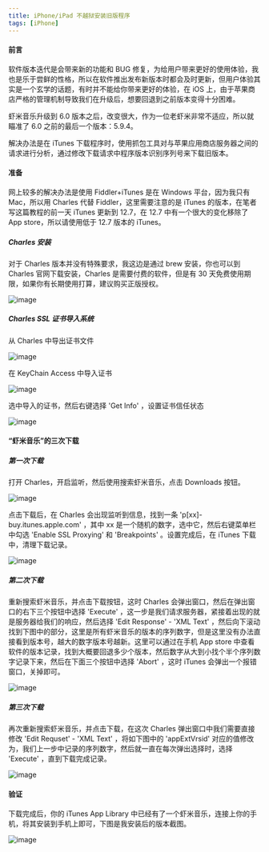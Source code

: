 ```yaml
---
title: iPhone/iPad 不越狱安装旧版程序
tags: [iPhone]
---
```


#### 前言

软件版本迭代是会带来新的功能和 BUG 修复，为给用户带来更好的使用体验，我也是乐于尝鲜的性格，所以在软件推出发布新版本时都会及时更新，但用户体验其实是一个玄学的话题，有时并不能给你带来更好的体验，在 iOS 上，由于苹果商店严格的管理机制导致我们在升级后，想要回退到之前版本变得十分困难。

虾米音乐升级到 6.0 版本之后，改变很大，作为一位老虾米非常不适应，所以就瞄准了 6.0 之前的最后一个版本：5.9.4。

解决办法是在 iTunes 下载程序时，使用抓包工具对与苹果应用商店服务器之间的请求进行分析，通过修改下载请求中程序版本识别序列号来下载旧版本。

#### 准备

网上较多的解决办法是使用 Fiddler+iTunes 是在 Windows 平台，因为我只有 Mac，所以用 Charles 代替 Fiddler，这里需要注意的是 iTunes 的版本，在笔者写这篇教程的前一天 iTunes 更新到 12.7，在 12.7 中有一个很大的变化移除了 App store，所以请使用低于 12.7 版本的 iTunes。

##### Charles 安装

对于 Charles 版本并没有特殊要求，我这边是通过 brew 安装，你也可以到 Charles 官网下载安装，Charles 是需要付费的软件，但是有 30 天免费使用期限，如果你有长期使用打算，建议购买正版授权。

![image](https://samzong.oss-cn-shenzhen.aliyuncs.com/blog/x4dkc.jpg)

##### Charles SSL 证书导入系统

从 Charles 中导出证书文件

![image](https://samzong.oss-cn-shenzhen.aliyuncs.com/blog/v815e.jpg)

在 KeyChain Access 中导入证书

![image](https://samzong.oss-cn-shenzhen.aliyuncs.com/blog/883p7.jpg)

选中导入的证书，然后右键选择 'Get Info' ，设置证书信任状态

![image](https://samzong.oss-cn-shenzhen.aliyuncs.com/blog/xoalz.jpg)

#### “虾米音乐”的三次下载

##### 第一次下载

打开 Charles，开启监听，然后使用搜索虾米音乐，点击 Downloads 按钮。

![image](https://samzong.oss-cn-shenzhen.aliyuncs.com/blog/6dt52.jpg)

点击下载后，在 Charles 会出现监听到信息，找到一条 'p[xx]-buy.itunes.apple.com' ，其中 xx 是一个随机的数字，选中它，然后右键菜单栏中勾选 'Enable SSL Proxying' 和 'Breakpoints' 。设置完成后，在 iTunes 下载中，清理下载记录。

![image](https://samzong.oss-cn-shenzhen.aliyuncs.com/blog/ea85i.jpg)

##### 第二次下载

重新搜索虾米音乐，并点击下载按钮，这时 Charles 会弹出窗口，然后在弹出窗口的右下三个按钮中选择 'Execute' ，这一步是我们请求服务器，紧接着出现的就是服务器给我们的响应，然后选择 'Edit Response' - 'XML Text' ，然后向下滚动找到下图中的部分，这里是所有虾米音乐的版本的序列数字，但是这里没有办法直接看到版本号，越大的数字版本号越新。这里可以通过在手机 App store 中查看软件的版本记录，找到大概要回退多少个版本，然后数字从大到小找个半个序列数字记录下来，然后在下面三个按钮中选择 'Abort' ，这时 iTunes 会弹出一个报错窗口，关掉即可。

![image](https://samzong.oss-cn-shenzhen.aliyuncs.com/blog/27nit.jpg)

##### 第三次下载

再次重新搜索虾米音乐，并点击下载，在这次 Charles 弹出窗口中我们需要直接修改 'Edit Requset' - 'XML Text' ，将如下图中的 'appExtVrsid' 对应的值修改为，我们上一步中记录的序列数字，然后就一直在每次弹出选择时，选择 'Execute' ，直到下载完成记录。

![image](https://samzong.oss-cn-shenzhen.aliyuncs.com/blog/h7zzu.jpg)

#### 验证

下载完成后，你的 iTunes App Library 中已经有了一个虾米音乐，连接上你的手机，将其安装到手机上即可，下图是我安装后的版本截图。

![image](https://samzong.oss-cn-shenzhen.aliyuncs.com/blog/ppy2m.jpg)
